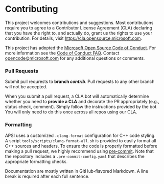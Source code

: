 # Contributing

This project welcomes contributions and suggestions.
Most contributions require you to agree to a Contributor License Agreement (CLA) declaring that you have the right to, and actually do, grant us the rights to use your contribution.
For details, visit https://cla.opensource.microsoft.com.

This project has adopted the [Microsoft Open Source Code of Conduct](https://opensource.microsoft.com/codeofconduct/).
For more information see the [Code of Conduct FAQ](https://opensource.microsoft.com/codeofconduct/faq/).
Contact [opencode@microsoft.com](mailto:opencode@microsoft.com) for any additional questions or comments.

### Pull Requests

Submit pull requrests to **branch *contrib***.
Pull requests to any other branch will not be accepted.

When you submit a pull request, a CLA bot will automatically determine whether you need to **provide a CLA** and decorate the PR appropriately (e.g., status check, comment).
Simply follow the instructions provided by the bot. You will only need to do this once across all repos using our CLA.

### Formatting

APSI uses a customized `.clang-format` configuration for C++ code styling.
A script `tools/scripts/clang-format-all.sh` is provided to easily format all C++ sources and headers.
To ensure the code is properly formatted before making a pull request, we highly recommend using [pre-commit](https://pre-commit.com/).
Note that the repository includes a `.pre-commit-config.yaml` that describes the appropriate formatting checks.

Documentation are mostly written in GitHub-flavored Markdown.
A line break is required after each full sentence.
